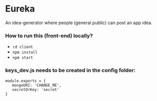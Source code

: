 # Eureka
An idea-generator where people (general public) can post an app idea.

### How to run this (front-end) locally?
- ``` cd client ```
- ``` npm install ```
- ```npm start```

### keys_dev.js needs to be created in the config folder:
```
module.exports = {
   mongoURI: 'CHANGE_ME',
   secretOrKey: 'secret'
}
```

